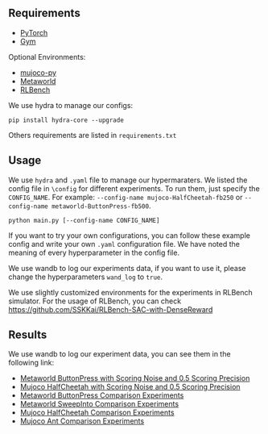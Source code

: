 ## Requirements

*   [PyTorch](http://pytorch.org/)
*   [Gym](https://github.com/openai/gym)

Optional Environments:
*   [mujoco-py](https://github.com/openai/mujoco-py)
*   [Metaworld](https://github.com/rlworkgroup/metaworld)
*   [RLBench](https://github.com/stepjam/RLBench)

We use hydra to manage our configs:
```
pip install hydra-core --upgrade
```

Others requirements are listed in `requirements.txt`

## Usage
We use `hydra` and `.yaml` file to manage our hypermaraters. We listed the config file in `\config` for different experiments.
To run them, just specify the `CONFIG_NAME`. For example: `--config-name mujoco-HalfCheetah-fb250` or `--config-name metaworld-ButtonPress-fb500`.
```
python main.py [--config-name CONFIG_NAME]
```
If you want to try your own configurations, you can follow these example config and write your own `.yaml` configuration file. 
We have noted the meaning of every hyperparameter in the config file.

We use wandb to log our experiments data, if you want to use it, please change the hyperparameters `wand_log` to `true`.

We use slightly customized environments for the experiments in RLBench simulator. For the usage of RLBench, you can check https://github.com/SSKKai/RLBench-SAC-with-DenseReward

## Results

We use wandb to log our experiment data, you can see them in the following link:

*   [Metaworld ButtonPress with Scoring Noise and 0.5 Scoring Precision](https://wandb.ai/sskk/OPRRL-Metaworld-ButtonPress-Scoring-Noise?workspace=user-sskk)
*   [Mujoco HalfCheetah with Scoring Noise and 0.5 Scoring Precision](https://wandb.ai/sskk/OPRRL-Mujoco-HalfCheetah-with-Scoring-Noise?workspace=user-sskk)
*   [Metaworld ButtonPress Comparison Experiments](https://wandb.ai/sskk/OPRRL-Metaworld-ButtonPress-Comparison-Experiments?workspace=user-sskk)
*   [Metaworld SweepInto Comparison Experiments](https://wandb.ai/sskk/OPRRL-Metaworld-SweepInto-Comparison-Experiments?workspace=user-sskk)
*   [Mujoco HalfCheetah Comparison Experiments](https://wandb.ai/sskk/OPRRL-Mujoco-HalfCheetah-Comparison-Experiments?workspace=user-sskk)
*   [Mujoco Ant Comparison Experiments](https://wandb.ai/sskk/OPRRL-Mujoco-Ant-Comparison-Experiments?workspace=user-sskk)



